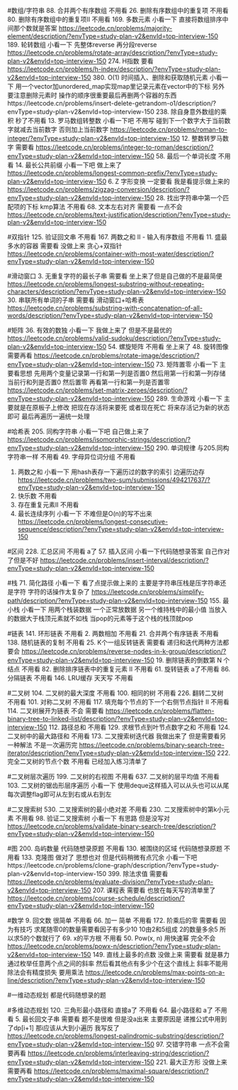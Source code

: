 #数组/字符串
88. 合并两个有序数组 不用看
26. 删除有序数组中的重复项 不用看
80. 删除有序数组中的重复项II 不用看
169. 多数元素 小看一下 直接将数组排序中间那个数就是答案  https://leetcode.cn/problems/majority-element/description/?envType=study-plan-v2&envId=top-interview-150
189. 轮转数组 小看一下 先整体reverse 再分段reverse  https://leetcode.cn/problems/rotate-array/description/?envType=study-plan-v2&envId=top-interview-150
274. H指数  要看 https://leetcode.cn/problems/h-index/description/?envType=study-plan-v2&envId=top-interview-150
380. O(1) 时间插入、删除和获取随机元素 小看一下 用一个vector加unordered_map实现map里记录元素在vector中的下标  另外要注意删除元素时  操作的顺序很重要最后再删两个容器的东西https://leetcode.cn/problems/insert-delete-getrandom-o1/description/?envType=study-plan-v2&envId=top-interview-150
238. 除自身意外数组的乘积 秒了不用看
13. 罗马数组转整数 小看一下吧 不用写 碰到下一个数字大于当前数字就减去当前数字 否则加上当前数字  https://leetcode.cn/problems/roman-to-integer/?envType=study-plan-v2&envId=top-interview-150
12. 整数转罗马数字 需要看 https://leetcode.cn/problems/integer-to-roman/description/?envType=study-plan-v2&envId=top-interview-150
58. 最后一个单词长度 不用看
14. 最长公共前缀 小看一下吧 做上来了 https://leetcode.cn/problems/longest-common-prefix/?envType=study-plan-v2&envId=top-interview-150
6. Z 字形变换 一定要看  我是看提示做上来的  https://leetcode.cn/problems/zigzag-conversion/description/?envType=study-plan-v2&envId=top-interview-150
28. 找出字符串中第一个匹配项的下标 kmp算法 不用看
68. 文本左右对齐  需要看 一点不会  https://leetcode.cn/problems/text-justification/description/?envType=study-plan-v2&envId=top-interview-150



#双指针
125. 验证回文串 不用看
167. 两数之和 II - 输入有序数组 不用看
11. 盛最多水的容器 需要看 没做上来 贪心+双指针 https://leetcode.cn/problems/container-with-most-water/description/?envType=study-plan-v2&envId=top-interview-150

#滑动窗口
3. 无重复字符的最长子串 需要看  坐上来了但是自己做的不是最简便  https://leetcode.cn/problems/longest-substring-without-repeating-characters/description/?envType=study-plan-v2&envId=top-interview-150
30. 串联所有单词的子串 需要看  滑动窗口+哈希表 https://leetcode.cn/problems/substring-with-concatenation-of-all-words/description/?envType=study-plan-v2&envId=top-interview-150



#矩阵
36. 有效的数独 小看一下 我做上来了 但是不是最优的 https://leetcode.cn/problems/valid-sudoku/description/?envType=study-plan-v2&envId=top-interview-150
54. 螺旋矩阵 不用看 坐上来了
48. 旋转图像 需要再看 https://leetcode.cn/problems/rotate-image/description/?envType=study-plan-v2&envId=top-interview-150
73. 矩阵置零 小看一下 主要看思想 先用两个变量记录第一行和第一列是否置0 然后用第一行和第一列存储当前行和列是否置0 然后置零 再看第一行和第一列是否置零 https://leetcode.cn/problems/set-matrix-zeroes/description/?envType=study-plan-v2&envId=top-interview-150
289. 生命游戏 小看一下 主要就是在原板子上修改 把现在存活将来要死 或者现在死亡 将来存活记为新的状态即可 最后再遍历一遍统一处理

#哈希表
205. 同构字符串 小看一下吧 自己做上来了 https://leetcode.cn/problems/isomorphic-strings/description/?envType=study-plan-v2&envId=top-interview-150
290. 单词规律 与205.同构字符串一样 不用看
49. 字母异位词分组 不用看
1. 两数之和 小看一下 用hash表存一下遍历过的数字的索引 边遍历边存  https://leetcode.cn/problems/two-sum/submissions/494217637/?envType=study-plan-v2&envId=top-interview-150
202. 快乐数 不用看
219. 存在重复元素II 不用看
128. 最长连续序列  小看一下 不难但是O(n)的写不出来 https://leetcode.cn/problems/longest-consecutive-sequence/description/?envType=study-plan-v2&envId=top-interview-150

#区间
228. 汇总区间 不用看 a了
57. 插入区间 小看一下代码随想录答案 自己作对了但是不好  https://leetcode.cn/problems/insert-interval/description/?envType=study-plan-v2&envId=top-interview-150

#栈
71. 简化路径 小看一下 看了点提示做上来的 主要是字符串压栈是压字符串还是字符 字符的话操作太复杂了  https://leetcode.cn/problems/simplify-path/description/?envType=study-plan-v2&envId=top-interview-150
155. 最小栈 小看一下 用两个栈装数据 一个正常放数据 另一个维持栈中的最小值 当放入的数据大于栈顶元素就不如栈 当pop的元素等于这个栈的栈顶就pop

#链表
141. 环形链表 不用看
2. 两数相加 不用看
21. 合并两个有序链表 不用看
138. 随机链表的复制 不用看
25. K个一组反转链表 需要看 递归和迭代两种方法都要会 https://leetcode.cn/problems/reverse-nodes-in-k-group/description/?envType=study-plan-v2&envId=top-interview-150
19. 删除链表的倒数第 N 个结点 不用看
82. 删除排序链表中的重复元素 II 不用看
61. 旋转链表 a了不用看
86. 分隔链表 不用看
146. LRU缓存 天天写 不用看


#二叉树
104. 二叉树的最大深度 不用看
100. 相同的树 不用看
226. 翻转二叉树 不用看
101. 对称二叉树 不用看
117. 填充每个节点的下一个右侧节点指针 II 不用看
114. 二叉树展开为链表 不会 需要看 https://leetcode.cn/problems/flatten-binary-tree-to-linked-list/description/?envType=study-plan-v2&envId=top-interview-150
112. 路径总和 不用看
129. 求根节点到叶节点数字之和 不用看
124. 二叉树中的最大路径和  不用看
173. 二叉搜索树迭代器   我做出来了 但是需要看另一种解法 不是一次遍历完 https://leetcode.cn/problems/binary-search-tree-iterator/description/?envType=study-plan-v2&envId=top-interview-150
222. 完全二叉树的节点个数 不用看 已经加入练习清单了

#二叉树层次遍历
199. 二叉树的右视图   不用看
637. 二叉树的层平均值 不用看
103. 二叉树的锯齿形层序遍历  小看一下  使用deque这样插入可以从头也可以从尾 每次调整flag即可从左到右或从右到左

#二叉搜索树
530. 二叉搜索树的最小绝对差 不用看
230. 二叉搜索树中的第k小元素 不用看
98. 验证二叉搜索树 小看一下 有思路 但是没写对 https://leetcode.cn/problems/validate-binary-search-tree/description/?envType=study-plan-v2&envId=top-interview-150

#图
200. 岛屿数量 代码随想录原题 不用看
130. 被围绕的区域 代码随想录原题  不用看
133. 克隆图 做对了 思想也对 但是代码稍微有点冗余  小看一下吧https://leetcode.cn/problems/clone-graph/description/?envType=study-plan-v2&envId=top-interview-150
399. 除法求值  需要看 https://leetcode.cn/problems/evaluate-division/?envType=study-plan-v2&envId=top-interview-150
207. 课程表 需要看 也放在每天写的清单里了 https://leetcode.cn/problems/course-schedule/description/?envType=study-plan-v2&envId=top-interview-150






















#数学
9. 回文数 很简单 不用看
66. 加一  简单 不用看
172. 阶乘后的零 需要看 因为有技巧 求尾随零0的数量需要看因子有多少10 10由2和5组成 2的数量多余5 所以求5的个数就行了
69. x的平方根 不用看
50. Pow(x, n) 用快速幂 完全不会 https://leetcode.cn/problems/powx-n/description/?envType=study-plan-v2&envId=top-interview-150
149. 直线上最多的点数 没做上来 需要看 就是暴力 通过枚举任意两个点之间的斜率 然后看其他点有多少个在这个直线上 斜率不能用除法会有精度损失 要用乘法 https://leetcode.cn/problems/max-points-on-a-line/description/?envType=study-plan-v2&envId=top-interview-150
 

#一维动态规划
都是代码随想录的题

#多维动态规划
120. 三角形最小路径和  直接a了 不用看
64. 最小路径和  a了 不用看
5. 最长回文子串 需要看 题不是很难 但是没a出来 主要原因是 递推公式中用到了dp[i+1] 那i应该从大到小遍历 我写反了  https://leetcode.cn/problems/longest-palindromic-substring/description/?envType=study-plan-v2&envId=top-interview-150
97. 交错字符串  一点不会需要再看  https://leetcode.cn/problems/interleaving-string/description/?envType=study-plan-v2&envId=top-interview-150
221. 最大正方形  没做上来 需要再看 https://leetcode.cn/problems/maximal-square/description/?envType=study-plan-v2&envId=top-interview-150